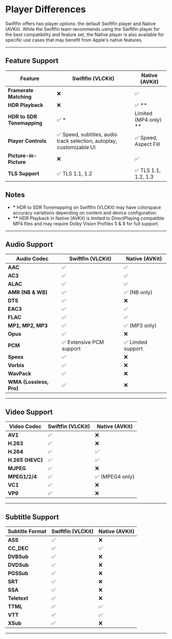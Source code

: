 # Player Differences

Swiftfin offers two player options: the default Swiftfin player and Native (AVKit). While the Swiftfin team recommends using the Swiftfin player for the best compatibility and feature set, the Native player is also available for specific use cases that may benefit from Apple's native features.

---

## Feature Support

| Feature                 | Swiftfin (VLCKit)                                                                                               | Native (AVKit)                                                               |
|-------------------------|-----------------------------------------------------------------------------------------------------------------|------------------------------------------------------------------------------|
| **Framerate Matching**  | ❌                                                                                                             | ✅                                                                           |
| **HDR Playback**        | ❌                                                                                                             | ✅ **                                                                        |
| **HDR to SDR Tonemapping** | ✅ *                                                                                                         | Limited (MP4 only) **                                                        |
| **Player Controls**     | ✅ Speed, subtitles, audio track selection, autoplay, customizable UI                                          | ✅ Speed, Aspect Fill                                                         |
| **Picture-in-Picture**  | ❌                                                                                                             | ✅                                                                           |
| **TLS Support**         | ✅ TLS 1.1, 1.2                                                                                               | ✅ TLS 1.1, 1.2, 1.3                                                         |

## Notes

- **\*** HDR to SDR Tonemapping on Swiftfin (VLCKit) may have colorspace accuracy variations depending on content and device configuration.
- **\*\*** HDR Playback in Native (AVKit) is limited to DirectPlaying compatible MP4 files and may require Dolby Vision Profiles 5 & 8 for full support.

---

## Audio Support

| Audio Codec             | Swiftfin (VLCKit)                                                                                               | Native (AVKit)                                                               |
|-------------------------|-----------------------------------------------------------------------------------------------------------------|------------------------------------------------------------------------------|
| **AAC**                 | ✅                                                                                                             | ✅                                                                           |
| **AC3**                 | ✅                                                                                                             | ✅                                                                           |
| **ALAC**                | ✅                                                                                                             | ✅                                                                           |
| **AMR (NB & WB)**       | ✅                                                                                                             | ✅ (NB only)                                                                 |
| **DTS**                 | ✅                                                                                                             | ❌                                                                           |
| **EAC3**                | ✅                                                                                                             | ✅                                                                           |
| **FLAC**                | ✅                                                                                                             | ✅                                                                           |
| **MP1, MP2, MP3**       | ✅                                                                                                             | ✅ (MP3 only)                                                                |
| **Opus**                | ✅                                                                                                             | ❌                                                                           |
| **PCM**                 | ✅ Extensive PCM support                                                                                       | ✅ Limited support                                                           |
| **Speex**               | ✅                                                                                                             | ❌                                                                           |
| **Vorbis**              | ✅                                                                                                             | ❌                                                                           |
| **WavPack**             | ✅                                                                                                             | ❌                                                                           |
| **WMA (Lossless, Pro)** | ✅                                                                                                             | ❌                                                                           |

---

## Video Support

| Video Codec             | Swiftfin (VLCKit)                                                                                               | Native (AVKit)                                                               |
|-------------------------|-----------------------------------------------------------------------------------------------------------------|------------------------------------------------------------------------------|
| **AV1**                 | ✅                                                                                                             | ❌                                                                           |
| **H.263**               | ✅                                                                                                             | ❌                                                                           |
| **H.264**               | ✅                                                                                                             | ✅                                                                           |
| **H.265 (HEVC)**        | ✅                                                                                                             | ✅                                                                           |
| **MJPEG**               | ✅                                                                                                             | ❌                                                                           |
| **MPEG1/2/4**           | ✅                                                                                                             | ✅ (MPEG4 only)                                                              |
| **VC1**                 | ✅                                                                                                             | ❌                                                                           |
| **VP9**                 | ✅                                                                                                             | ❌                                                                           |

---

## Subtitle Support

| Subtitle Format         | Swiftfin (VLCKit)                                                                                               | Native (AVKit)                                                               |
|-------------------------|-----------------------------------------------------------------------------------------------------------------|------------------------------------------------------------------------------|
| **ASS**                 | ✅                                                                                                             | ❌                                                                           |
| **CC_DEC**              | ✅                                                                                                             | ✅                                                                           |
| **DVBSub**              | ✅                                                                                                             | ❌                                                                           |
| **DVDSub**              | ✅                                                                                                             | ❌                                                                           |
| **PGSSub**              | ✅                                                                                                             | ❌                                                                           |
| **SRT**                 | ✅                                                                                                             | ❌                                                                           |
| **SSA**                 | ✅                                                                                                             | ❌                                                                           |
| **Teletext**            | ✅                                                                                                             | ❌                                                                           |
| **TTML**                | ✅                                                                                                             | ✅                                                                           |
| **VTT**                 | ✅                                                                                                             | ✅                                                                           |
| **XSub**                | ✅                                                                                                             | ❌                                                                           |

---
